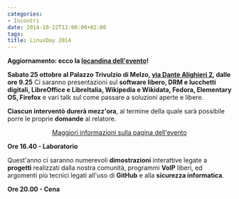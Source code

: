 ```yaml
---
categories:
- Incontri
date: 2014-10-22T12:00:00+02:00
tags:
title: LinuxDay 2014
---
```

**Aggiornamento: ecco la <a href="http://viglug.org/wp-content/uploads/sites/3/2014/10/ld14.pdf">locandina dell'evento</a>!**

<strong>Sabato 25 ottobre al Palazzo Trivulzio di Melzo, <a href="http://www.openstreetmap.org/?mlat=45.50000&amp;mlon=9.42225#map=18/45.50000/9.42225">via Dante Alighieri 2</a>, dalle ore 9.25</strong>
Ci saranno presentazioni sul <strong>software libero, DRM e lucchetti digitali, LibreOffice e LibreItalia, Wikipedia e Wikidata, Fedora, Elementary OS, Firefox</strong> e vari talk sul come passare a soluzioni aperte e libere.

<strong>Ciascun interventò durerà mezz'ora</strong>, al termine della quale sarà possibile porre le proprie <strong>domande</strong> al relatore.
<p style="text-align: center;"><a href="http://www.eventbrite.it/e/registrazione-il-linuxday-2014-del-viglug-13347776559">Maggiori informazioni sulla pagina dell'evento</a></p>
<strong>Ore 16.40 - Laboratorio</strong>

Quest'anno ci saranno numerevoli <strong>dimostrazioni</strong> interattive legate a <strong>progetti</strong> realizzati dalla nostra comunità, programmi <strong>VoIP</strong> liberi, ed argomenti più tecnici legati all'uso di <strong>GitHub</strong> e alla <strong>sicurezza informatica</strong>.

<strong>Ore 20.00 - Cena</strong>
